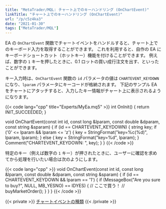 ```yaml
---
title: "MetaTrader/MQL: チャート上でのキーハンドリング (OnChartEvent)"
linkTitle: "チャート上でのキーハンドリング (OnChartEvent)"
url: "/p/c5z4ka3"
date: "2021-01-30"
tags: ["MetaTrader/MQL"]
---
```


EA の `OnChartEvent` 関数でチャートイベントをハンドルすると、チャート上でのキーボード入力を取得することができます。
これを利用すると、自作の EA にキーボードショートカット（ホットキー）機能を付けることができます。
例えば、数字の `1` キーを押したときに、0.1 ロットの買い成行注文を出す、といったことができます。

キー入力時は、`OnChartEvent` 関数の `id` パラメータの値は `CHARTEVENT_KEYDOWN` になり、`lparam` パラメータにキーコードが格納されます。
下記のサンプル EA をチャートにアタッチすると、入力したキー情報がチャート上に表示されるようになります。

{{< code lang="cpp" title="Experts/MyEa.mq5" >}}
int OnInit() {
    return INIT_SUCCEEDED;
}

void OnChartEvent(const int id,
                  const long &lparam,
                  const double &dparam,
                  const string &sparam) {
    if (id == CHARTEVENT_KEYDOWN) {
        string key;
        if ('0' <= lparam && lparam <= 'z') {
            key = StringFormat("key=%c(%d)", lparam, lparam);
        } else {
            key = StringFormat("key=%d", lparam);
        }
        Comment("CHARTEVENT_KEYDOWN: ", key);
    }
}
{{< /code >}}

特定のキー（例えば数字の `1` キー）が押されたときに、ユーザーに確認を求めてから処理を行いたい場合は次のようにします。

{{< code lang="cpp" >}}
void OnChartEvent(const int id,
                  const long &lparam,
                  const double &dparam,
                  const string &sparam) {
    if (id == CHARTEVENT_KEYDOWN && lparam == '1') {
        if (MessageBox("Are you sure to buy?", NULL, MB_YESNO) == IDYES) {
            // ここで買う！
            // buyMarketOrder();
        }
    }
}
{{< /code >}}

{{< private >}}
[チャートイベントの種類](https://www.mql5.com/ja/docs/constants/chartconstants/enum_chartevents)
{{< /private >}}

